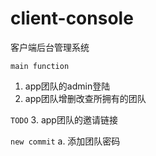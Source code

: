 # client-console
客户端后台管理系统

``main function``

1. app团队的admin登陆
2. app团队增删改查所拥有的团队

``TODO``
3. app团队的邀请链接


``new commit``
a. 添加团队密码


